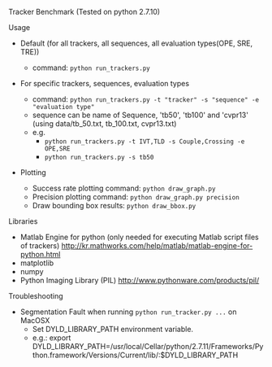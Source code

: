 Tracker Benchmark (Tested on python 2.7.10)

Usage
- Default (for all trackers, all sequences, all evaluation types(OPE, SRE, TRE))
  - command: `python run_trackers.py`

- For specific trackers, sequences, evaluation types
  - command:
    `python run_trackers.py -t "tracker" -s "sequence" -e "evaluation type"`
  - sequence can be name of Sequence, 'tb50', 'tb100' and 'cvpr13' (using
    data/tb\_50.txt, tb\_100.txt, cvpr13.txt)
  - e.g.
    - `python run_trackers.py -t IVT,TLD -s Couple,Crossing -e OPE,SRE`
    - `python run_trackers.py -s tb50`

- Plotting
  - Success rate plotting command: `python draw_graph.py`
  - Precision plotting command: `python draw_graph.py precision`
  - Draw bounding box results: `python draw_bbox.py`

Libraries
- Matlab Engine for python (only needed for executing Matlab script files of
  trackers) http://kr.mathworks.com/help/matlab/matlab-engine-for-python.html
- matplotlib
- numpy
- Python Imaging Library (PIL) http://www.pythonware.com/products/pil/

Troubleshooting
- Segmentation Fault when running `python run_tracker.py ...` on MacOSX
  - Set DYLD\_LIBRARY\_PATH environment variable.
  - e.g.: export DYLD\_LIBRARY\_PATH=/usr/local/Cellar/python/2.7.11/Frameworks/Python.framework/Versions/Current/lib/:$DYLD\_LIBRARY\_PATH
